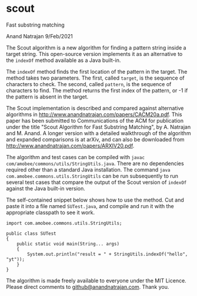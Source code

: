 # scout
Fast substring matching

Anand Natrajan
9/Feb/2021

The Scout algorithm is a new algorithm for finding a pattern string inside a target string. This open-source version implements it as an alternative to the `indexOf` method available as a Java built-in.

The `indexOf` method finds the first location of the pattern in the target. The method takes two parameters. The first, called `target`, is the sequence of characters to check. The second, called `pattern`, is the sequence of characters to find. The method returns the first index of the pattern, or -1 if the pattern is absent in the target.

The Scout implementation is described and compared against alternative algorithms in http://www.anandnatrajan.com/papers/CACM20a.pdf. This paper has been submitted to Communications of the ACM for publication under the title "Scout Algorithm for Fast Substring Matching", by A. Natrajan and M. Anand. A longer version with a detailed walkthrough of the algorithm and expanded comparisons is at arXiv, and can also be downloaded from http://www.anandnatrajan.com/papers/ARXIV20.pdf.

The algorithm and test cases can be compiled with `javac com/amobee/commons/utils/StringUtils.java`. There are no dependencies required other than a standard Java installation. The command `java com.amobee.commons.utils.StringUtils` can be run subsequently to run several test cases that compare the output of the Scout version of `indexOf` against the Java built-in version.

The self-contained snippet below shows how to use the method. Cut and paste it into a file named `SUTest.java`, and compile and run it with the appropriate classpath to see it work.
```
import com.amobee.commons.utils.StringUtils;

public class SUTest
{
	public static void main(String... args)
	{
		System.out.println("result = " + StringUtils.indexOf("hello", "yt"));
	}
}
```

The algorithm is made freely available to everyone under the MIT Licence. Please direct comments to github@anandnatrajan.com. Thank you.
